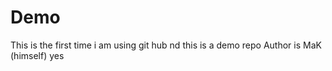 # Demo
This is the first time i am using git hub nd this is a demo repo
Author is MaK (himself)
yes 